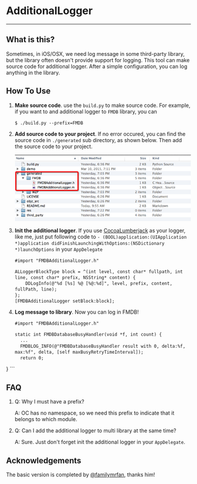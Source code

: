 # AdditionalLogger
---

## What is this?

Sometimes, in iOS/OSX, we need log message in some third-party library, but the library often doesn't provide support for logging. This tool can make source code for additional logger. After a simple configuration, you can log anything in the library.


## How To Use

1. **Make source code**. use the `build.py` to make source code. For example, if you want to and additional logger to `FMDB` library, you can 
	
	```
	$ ./build.py --prefix=FMDB
	```
	
1. **Add source code to your project**. If no error occured, you can find the source code in `./generated` sub directory, as shown below. Then add the source code to your project.

	![](https://raw.githubusercontent.com/imoldman/AdditionalLogger/master/res/FMDBAdditionalLogger.png)
1. **Init the additional logger**. If you use [CocoaLumberjack](https://github.com/CocoaLumberjack/CocoaLumberjack) as your logger, like me, just put following code to `- (BOOL)application:(UIApplication *)application didFinishLaunchingWithOptions:(NSDictionary *)launchOptions` in your `AppDelegate`

	```
	#import "FMDBAdditionalLogger.h"
	```
	
    ```
	ALLoggerBlockType block = ^(int level, const char* fullpath, int line, const char* prefix, NSString* content) {	
        DDLogInfo(@"%d [%s] %@ [%@:%d]", level, prefix, content, fullPath, line);
    };
    [FMDBAdditionalLogger setBlock:block];
    ```
1. **Log message to library**. Now you can log in FMDB!
 
	```
	#import "FMDBAdditionalLogger.h"
	```
 
    ```
    static int FMDBDatabaseBusyHandler(void *f, int count) {
	  ...    
      FMDBLOG_INFO(@"FMDBDatabaseBusyHandler result with 0, delta:%f, max:%f", delta, [self maxBusyRetryTimeInterval]);
	  return 0;
}
	```
	
## FAQ

1. Q: Why I must have a prefix?
	
   A: OC has no namespace, so we need this prefix to indicate that it belongs to which module.


1. Q: Can I add the additional logger to multi library at the same time?

   A: Sure. Just don't forget init the additional logger in your `AppDelegate`.
   
## Acknowledgements

The basic version is completed by [@familymrfan](https://github.com/familymrfan), thanks him!

